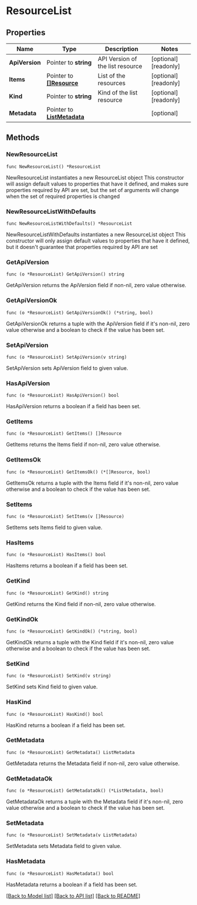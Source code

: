 # ResourceList

## Properties

Name | Type | Description | Notes
------------ | ------------- | ------------- | -------------
**ApiVersion** | Pointer to **string** | API Version of the list resource | [optional] [readonly] 
**Items** | Pointer to [**[]Resource**](Resource.md) | List of the resources | [optional] [readonly] 
**Kind** | Pointer to **string** | Kind of the list resource | [optional] [readonly] 
**Metadata** | Pointer to [**ListMetadata**](ListMetadata.md) |  | [optional] 

## Methods

### NewResourceList

`func NewResourceList() *ResourceList`

NewResourceList instantiates a new ResourceList object
This constructor will assign default values to properties that have it defined,
and makes sure properties required by API are set, but the set of arguments
will change when the set of required properties is changed

### NewResourceListWithDefaults

`func NewResourceListWithDefaults() *ResourceList`

NewResourceListWithDefaults instantiates a new ResourceList object
This constructor will only assign default values to properties that have it defined,
but it doesn't guarantee that properties required by API are set

### GetApiVersion

`func (o *ResourceList) GetApiVersion() string`

GetApiVersion returns the ApiVersion field if non-nil, zero value otherwise.

### GetApiVersionOk

`func (o *ResourceList) GetApiVersionOk() (*string, bool)`

GetApiVersionOk returns a tuple with the ApiVersion field if it's non-nil, zero value otherwise
and a boolean to check if the value has been set.

### SetApiVersion

`func (o *ResourceList) SetApiVersion(v string)`

SetApiVersion sets ApiVersion field to given value.

### HasApiVersion

`func (o *ResourceList) HasApiVersion() bool`

HasApiVersion returns a boolean if a field has been set.

### GetItems

`func (o *ResourceList) GetItems() []Resource`

GetItems returns the Items field if non-nil, zero value otherwise.

### GetItemsOk

`func (o *ResourceList) GetItemsOk() (*[]Resource, bool)`

GetItemsOk returns a tuple with the Items field if it's non-nil, zero value otherwise
and a boolean to check if the value has been set.

### SetItems

`func (o *ResourceList) SetItems(v []Resource)`

SetItems sets Items field to given value.

### HasItems

`func (o *ResourceList) HasItems() bool`

HasItems returns a boolean if a field has been set.

### GetKind

`func (o *ResourceList) GetKind() string`

GetKind returns the Kind field if non-nil, zero value otherwise.

### GetKindOk

`func (o *ResourceList) GetKindOk() (*string, bool)`

GetKindOk returns a tuple with the Kind field if it's non-nil, zero value otherwise
and a boolean to check if the value has been set.

### SetKind

`func (o *ResourceList) SetKind(v string)`

SetKind sets Kind field to given value.

### HasKind

`func (o *ResourceList) HasKind() bool`

HasKind returns a boolean if a field has been set.

### GetMetadata

`func (o *ResourceList) GetMetadata() ListMetadata`

GetMetadata returns the Metadata field if non-nil, zero value otherwise.

### GetMetadataOk

`func (o *ResourceList) GetMetadataOk() (*ListMetadata, bool)`

GetMetadataOk returns a tuple with the Metadata field if it's non-nil, zero value otherwise
and a boolean to check if the value has been set.

### SetMetadata

`func (o *ResourceList) SetMetadata(v ListMetadata)`

SetMetadata sets Metadata field to given value.

### HasMetadata

`func (o *ResourceList) HasMetadata() bool`

HasMetadata returns a boolean if a field has been set.


[[Back to Model list]](../README.md#documentation-for-models) [[Back to API list]](../README.md#documentation-for-api-endpoints) [[Back to README]](../README.md)


